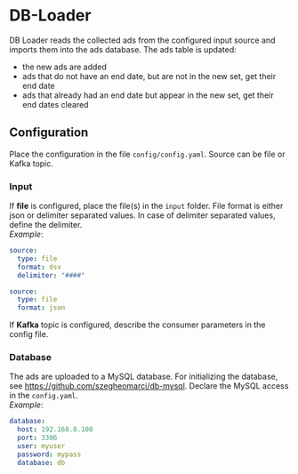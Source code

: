 # DB-Loader
DB Loader reads the collected ads from the configured input source and imports them into the ads database.
The ads table is updated:
* the new ads are added
* ads that do not have an end date, but are not in the new set, get their end date
* ads that already had an end date but appear in the new set, get their end dates cleared

## Configuration
Place the configuration in the file `config/config.yaml`. Source can be file or Kafka topic.

### Input
If **file** is configured, place the file(s) in the `input` folder. File format is either json or delimiter separated values.
In case of delimiter separated values, define the delimiter.  
_Example_:
```yaml
source:
  type: file
  format: dsv
  delimiter: "####"
```
```yaml
source:
  type: file
  format: json
```
If **Kafka** topic is configured, describe the consumer parameters in the config file.

### Database
The ads are uploaded to a MySQL database. For initializing the database, see https://github.com/szegheomarci/db-mysql.
Declare the MySQL access in the `config.yaml`.  
_Example_:
```yaml
database:
  host: 192.168.0.100
  port: 3306
  user: myuser
  password: mypass
  database: db
```
